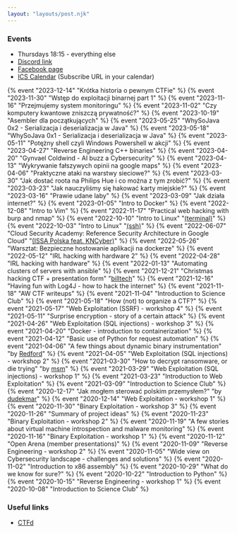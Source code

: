 ```yaml
---
layout: "layouts/post.njk"
---
```

### Events

- Thursdays 18:15 - everything else
- [Discord link](https://discord.gg/DjVypPcV8c)
- [Facebook page](https://www.facebook.com/KoloCyber)
- [ICS Calendar](/calendar.ics) (Subscribe URL in your calendar)

{% event "2023-12-14" "Krótka historia o pewnym CTFie" %}
{% event "2023-11-30" "Wstęp do exploitacji binarnej part 1" %}
{% event "2023-11-16" "Przejmujemy system monitoringu" %}
{% event "2023-11-02" "Czy komputery kwantowe zniszczą prywatność?" %}
{% event "2023-10-19" "Asembler dla początkujących" %}
{% event "2023-05-25" "WhySoJava 0x2 - Serializacja i deserializacja w Java" %}
{% event "2023-05-18" "WhySoJava 0x1 - Serializacja i deserializacja w Java" %}
{% event "2023-05-11" "Potężny shell czyli Windows Powershell w akcji" %}
{% event "2023-04-27" "Reverse Engineering C++ binaries" %}
{% event "2023-04-20" "Gynvael Coldwind - AI buzz a Cybersecurity" %}
{% event "2023-04-13" "Wykrywanie fałszywych opinii na google maps" %}
{% event "2023-04-06" "Praktyczne ataki na warstwy sieciowe?" %}
{% event "2023-03-30" "Jak dostać roota na Philips Hue i co można z tym zrobić?" %}
{% event "2023-03-23" "Jak nauczyliśmy się hakować karty miejskie?" %}
{% event "2023-03-16" "Prawie udane laby" %}
{% event "2023-03-09" "Jak działa internet?" %}
{% event "2023-01-05" "Intro to Docker" %}
{% event "2022-12-08" "Intro to Vim" %}
{% event "2022-11-17" "Practical web hacking with burp and nmap" %}
{% event "2022-10-10" "Intro to Linux" "[(terminal)](https://docs.google.com/presentation/d/1lUJG3ZeYpzkbV2AIr3Tb9Pf5dpYz7MOxmmbHANYckP4/edit?usp=sharing)" %}
{% event "2022-10-03" "Intro to Linux" "[(ssh)](https://docs.google.com/presentation/d/17pdNQ7bMUJpsCE73hYcIy1UXxaqCriwTTp2xZXhgFR8/edit?usp=sharing)" %}
{% event "2022-06-07" "Cloud Security Academy: Reference Security Architecture in Google Cloud" "[(ISSA Polska feat. KNCyber)](https://www.elka.pw.edu.pl/Aktualnosci/Seminaria-wyklady-warsztaty/Cloud-Security)" %}
{% event "2022-05-26" "Warsztat: Bezpieczne hostowanie aplikacji na dockerze" %}
{% event "2022-05-12" "IRL hacking with hardware 2" %}
{% event "2022-04-28" "IRL hacking with hardware" %}
{% event "2022-01-13" "Automating clusters of servers with ansible" %}
{% event "2021-12-21" "Christmas hacking CTF + presentation form" "[billtech](https://billtech.pl)" %}
{% event "2021-12-16" "Having fun with Log4J - how to hack the internet" %}
{% event "2021-11-18" "AW CTF writeups" %}
{% event "2021-11-04" "Introduction to Science Club" %}
{% event "2021-05-18" "How (not) to organize a CTF?" %}
{% event "2021-05-17" "Web Exploitation (SSRF) - workshop 4" %}
{% event "2021-05-11" "Surprise encryption - story of a certain attack" %}
{% event "2021-04-26" "Web Exploitation (SQL injections) - workshop 3" %}
{% event "2021-04-20" "Docker - introduction to containerization" %}
{% event "2021-04-12" "Basic use of Python for request automation" %}
{% event "2021-04-06" "A few things about dynamic binary instrumentation" "by [Redford](https://twitter.com/dsredford)" %}
{% event "2021-04-05" "Web Exploitation (SQL injections) - workshop 2" %}
{% event "2021-03-30" "How to decrypt ransomware, or die trying" "by [msm](https://twitter.com/MsmCode)" %}
{% event "2021-03-29" "Web Exploitation (SQL injections) - workshop 1" %}
{% event "2021-03-23" "Introduction to Web Exploitation" %}
{% event "2021-03-09" "Introduction to Science Club" %}
{% event "2020-12-17" "Jak mogłem sterować polskim przemysłem?" "by [dudekmar](https://twitter.com/dudekmar)" %}
{% event "2020-12-14" "Web Exploitation - workshop 1" %}
{% event "2020-11-30" "Binary Exploitation - workshop 3" %}
{% event "2020-11-26" "Summary of project ideas" %}
{% event "2020-11-23" "Binary Exploitation - workshop 2" %}
{% event "2020-11-19" "A few stories about virtual machine introspection and malware monitoring" %}
{% event "2020-11-16" "Binary Exploitation - workshop 1" %}
{% event "2020-11-12" "Open Arena (member presentations)" %}
{% event "2020-11-09" "Reverse Engineering - workshop 2" %}
{% event "2020-11-05" "Wide view on Cybersecurity landscape - challenges and solutions" %}
{% event "2020-11-02" "Introduction to x86 assembly" %}
{% event "2020-10-29" "What do we know for sure?" %}
{% event "2020-10-22" "Introduction to Python" %}
{% event "2020-10-15" "Reverse Engineering - workshop 1" %}
{% event "2020-10-08" "Introduction to Science Club" %}

### Useful links

- [CTFd](https://ctfd.kncyber.pl)
